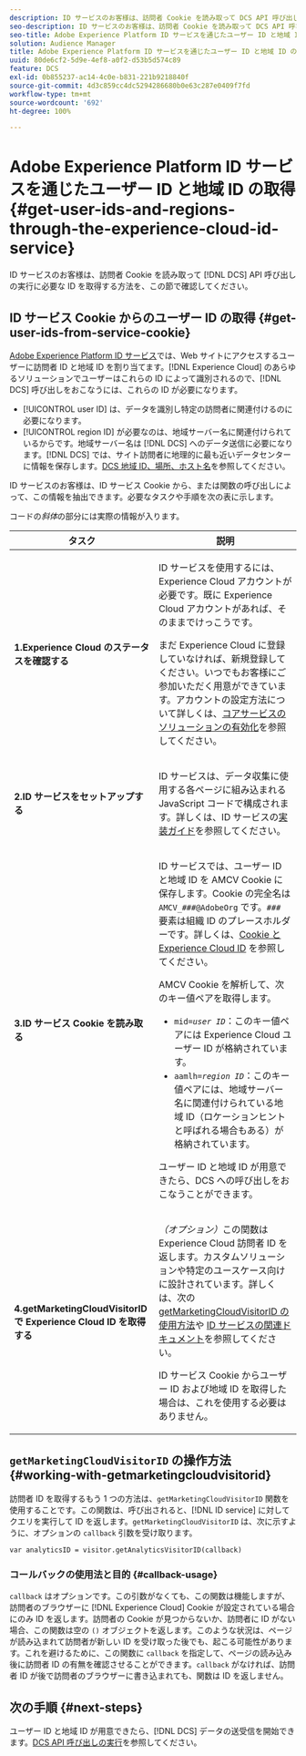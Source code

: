 ```yaml
---
description: ID サービスのお客様は、訪問者 Cookie を読み取って DCS API 呼び出しの実行に必要な ID を取得する方法を、この節で確認してください。
seo-description: ID サービスのお客様は、訪問者 Cookie を読み取って DCS API 呼び出しの実行に必要な ID を取得する方法を、この節で確認してください。
seo-title: Adobe Experience Platform ID サービスを通じたユーザー ID と地域 ID の取得
solution: Audience Manager
title: Adobe Experience Platform ID サービスを通じたユーザー ID と地域 ID の取得
uuid: 80de6cf2-5d9e-4ef8-a0f2-d53b5d574c89
feature: DCS
exl-id: 0b855237-ac14-4c0e-b831-221b9218840f
source-git-commit: 4d3c859cc4dc5294286680b0e63c287e0409f7fd
workflow-type: tm+mt
source-wordcount: '692'
ht-degree: 100%

---
```


# Adobe Experience Platform ID サービスを通じたユーザー ID と地域 ID の取得 {#get-user-ids-and-regions-through-the-experience-cloud-id-service}

ID サービスのお客様は、訪問者 Cookie を読み取って [!DNL DCS] API 呼び出しの実行に必要な ID を取得する方法を、この節で確認してください。

## ID サービス Cookie からのユーザー ID の取得 {#get-user-ids-from-service-cookie}

[Adobe Experience Platform ID サービス](https://docs.adobe.com/content/help/ja-JP/id-service/using/home.html)では、Web サイトにアクセスするユーザーに訪問者 ID と地域 ID を割り当てます。[!DNL Experience Cloud] のあらゆるソリューションでユーザーはこれらの ID によって識別されるので、[!DNL DCS] 呼び出しをおこなうには、これらの ID が必要になります。

* [!UICONTROL user ID] は、データを識別し特定の訪問者に関連付けるのに必要になります。
* [!UICONTROL region ID] が必要なのは、地域サーバー名に関連付けられているからです。地域サーバー名は [!DNL DCS] へのデータ送信に必要になります。[!DNL DCS] では、サイト訪問者に地理的に最も近いデータセンターに情報を保存します。[DCS 地域 ID、場所、ホスト名](../../../api/dcs-intro/dcs-api-reference/dcs-regions.md)を参照してください。

ID サービスのお客様は、ID サービス Cookie から、または関数の呼び出しによって、この情報を抽出できます。必要なタスクや手順を次の表に示します。

コードの&#x200B;*斜体*&#x200B;の部分には実際の情報が入ります。

<table id="table_660EBE1C24DD4FBE9DCE5191836C9135"> 
 <thead> 
  <tr> 
   <th colname="col1" class="entry"> タスク </th> 
   <th colname="col2" class="entry"> 説明 </th> 
  </tr> 
 </thead>
 <tbody> 
  <tr> 
   <td colname="col1"> <p> <b>1.<span class="keyword">Experience Cloud</span> のステータスを確認する</b> </p> </td> 
   <td colname="col2"> <p>ID サービスを使用するには、<span class="keyword">Experience Cloud</span> アカウントが必要です。既に <span class="keyword">Experience Cloud</span> アカウントがあれば、そのままでけっこうです。 </p> <p> まだ <span class="keyword">Experience Cloud</span> に登録していなければ、新規登録してください。いつでもお客様にご参加いただく用意ができています。アカウントの設定方法について詳しくは、<a href="https://docs.adobe.com/content/help/ja-JP/core-services/interface/about-core-services/core-services.html" format="https" scope="external">コアサービスのソリューションの有効化</a>を参照してください。 </p> </td> 
  </tr> 
  <tr> 
   <td colname="col1"> <p> <b>2.<span class="keyword">ID サービス</span>をセットアップする</b> </p> </td> 
   <td colname="col2"> <p><span class="keyword">ID サービス</span>は、データ収集に使用する各ページに組み込まれる JavaScript コードで構成されます。詳しくは、ID サービスの<a href="https://docs.adobe.com/content/help/ja-JP/id-service/using/implementation/implementation-guides.html" format="https" scope="external">実装ガイド</a>を参照してください。 </p> </td> 
  </tr> 
  <tr> 
   <td colname="col1"> <p> <b>3.<span class="keyword">ID サービス</span> Cookie を読み取る</b> </p> </td> 
   <td colname="col2"> <p><span class="keyword">ID サービス</span>では、ユーザー ID と地域 ID を AMCV Cookie に保存します。Cookie の完全名は <code>AMCV_<i>###</i>@AdobeOrg</code> です。<code><i>###</i></code> 要素は組織 ID のプレースホルダーです。詳しくは、<a href="https://docs.adobe.com/content/help/ja-JP/id-service/using/intro/cookies.html" format="https" scope="external">Cookie と Experience Cloud ID</a> を参照してください。 </p> <p>AMCV Cookie を解析して、次のキー値ペアを取得します。 </p> <p> 
     <ul id="ul_502ECFCDDD084D448B5EDC4E5C0909C1"> 
      <li id="li_662FFA36AC854E699D50A183B161D654"> <code>mid=<i>user ID</i></code>：このキー値ペアには <span class="keyword">Experience Cloud</span> ユーザー ID が格納されています。 </li> 
      <li id="li_65422233187B4217B50DC52DBD58F404"> <code>aamlh=<i>region ID</i></code>：このキー値ペアには、地域サーバー名に関連付けられている地域 ID（<span class="term">ロケーションヒント</span>と呼ばれる場合もある）が格納されています。 </li> 
     </ul> </p> <p>ユーザー ID と地域 ID が用意できたら、<span class="wintitle">DCS</span> への呼び出しをおこなうことができます。 </p> </td> 
  </tr> 
  <tr> 
   <td colname="col1"> <p> <b>4.getMarketingCloudVisitorID で <span class="keyword">Experience Cloud ID</span> を取得する</b> </p> </td> 
   <td colname="col2"> <p><i>（オプション）</i>この関数は <span class="keyword">Experience Cloud</span> 訪問者 ID を返します。カスタムソリューションや特定のユースケース向けに設計されています。詳しくは、次の <a href="../../../api/dcs-intro/dcs-s2s/dcs-mcid-ids.md#working-with-getmarketingcloudvisitorid">getMarketingCloudVisitorID の使用方法</a>や <a href="https://docs.adobe.com/content/help/ja-JP/id-service/using/id-service-api/methods/getmcvid.html" format="https" scope="external">ID サービスの関連ドキュメント</a>を参照してください。 </p> <p>ID サービス Cookie からユーザー ID および地域 ID を取得した場合は、これを使用する必要はありません。 </p> </td> 
  </tr> 
 </tbody> 
</table>

## `getMarketingCloudVisitorID` の操作方法 {#working-with-getmarketingcloudvisitorid}

訪問者 ID を取得するもう 1 つの方法は、`getMarketingCloudVisitorID` 関数を使用することです。この関数は、呼び出されると、[!DNL ID service] に対してクエリを実行して ID を返します。`getMarketingCloudVisitorID` は、次に示すように、オプションの `callback` 引数を受け取ります。

`var analyticsID = visitor.getAnalyticsVisitorID(callback)`

### コールバックの使用法と目的  {#callback-usage}

`callback` はオプションです。この引数がなくても、この関数は機能しますが、訪問者のブラウザーに [!DNL Experience Cloud] Cookie が設定されている場合にのみ ID を返します。訪問者の Cookie が見つからないか、訪問者に ID がない場合、この関数は空の `()` オブジェクトを返します。このような状況は、ページが読み込まれて訪問者が新しい ID を受け取った後でも、起こる可能性があります。これを避けるために、この関数に `callback` を指定して、ページの読み込み後に訪問者 ID の有無を確認させることができます。`callback` がなければ、訪問者 ID が後で訪問者のブラウザーに書き込まれても、関数は ID を返しません。

## 次の手順 {#next-steps}

ユーザー ID と地域 ID が用意できたら、[!DNL DCS] データの送受信を開始できます。[DCS API 呼び出しの実行](../../../api/dcs-intro/dcs-s2s/dcs-s2s-calls.md)を参照してください。
